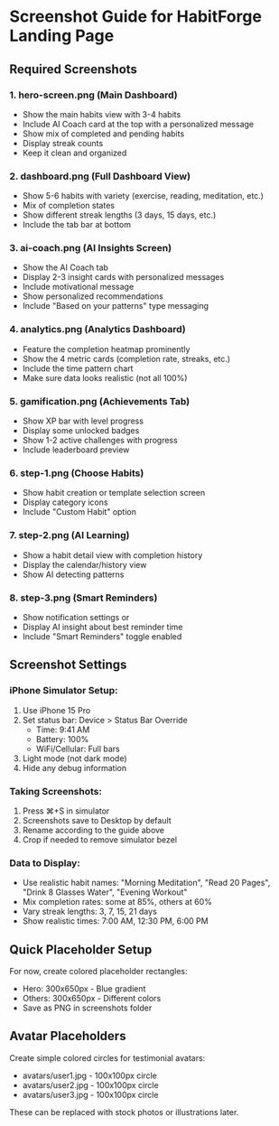 # Screenshot Guide for HabitForge Landing Page

## Required Screenshots

### 1. **hero-screen.png** (Main Dashboard)
- Show the main habits view with 3-4 habits
- Include AI Coach card at the top with a personalized message
- Show mix of completed and pending habits
- Display streak counts
- Keep it clean and organized

### 2. **dashboard.png** (Full Dashboard View)  
- Show 5-6 habits with variety (exercise, reading, meditation, etc.)
- Mix of completion states
- Show different streak lengths (3 days, 15 days, etc.)
- Include the tab bar at bottom

### 3. **ai-coach.png** (AI Insights Screen)
- Show the AI Coach tab
- Display 2-3 insight cards with personalized messages
- Include motivational message
- Show personalized recommendations
- Include "Based on your patterns" type messaging

### 4. **analytics.png** (Analytics Dashboard)
- Feature the completion heatmap prominently
- Show the 4 metric cards (completion rate, streaks, etc.)
- Include the time pattern chart
- Make sure data looks realistic (not all 100%)

### 5. **gamification.png** (Achievements Tab)
- Show XP bar with level progress
- Display some unlocked badges
- Show 1-2 active challenges with progress
- Include leaderboard preview

### 6. **step-1.png** (Choose Habits)
- Show habit creation or template selection screen
- Display category icons
- Include "Custom Habit" option

### 7. **step-2.png** (AI Learning)
- Show a habit detail view with completion history
- Display the calendar/history view
- Show AI detecting patterns

### 8. **step-3.png** (Smart Reminders)
- Show notification settings or
- Display AI insight about best reminder time
- Include "Smart Reminders" toggle enabled

## Screenshot Settings

### iPhone Simulator Setup:
1. Use iPhone 15 Pro
2. Set status bar: Device > Status Bar Override
   - Time: 9:41 AM
   - Battery: 100%
   - WiFi/Cellular: Full bars
3. Light mode (not dark mode)
4. Hide any debug information

### Taking Screenshots:
1. Press ⌘+S in simulator
2. Screenshots save to Desktop by default
3. Rename according to the guide above
4. Crop if needed to remove simulator bezel

### Data to Display:
- Use realistic habit names: "Morning Meditation", "Read 20 Pages", "Drink 8 Glasses Water", "Evening Workout"
- Mix completion rates: some at 85%, others at 60%
- Vary streak lengths: 3, 7, 15, 21 days
- Show realistic times: 7:00 AM, 12:30 PM, 6:00 PM

## Quick Placeholder Setup

For now, create colored placeholder rectangles:
- Hero: 300x650px - Blue gradient
- Others: 300x650px - Different colors
- Save as PNG in screenshots folder

## Avatar Placeholders

Create simple colored circles for testimonial avatars:
- avatars/user1.jpg - 100x100px circle
- avatars/user2.jpg - 100x100px circle  
- avatars/user3.jpg - 100x100px circle

These can be replaced with stock photos or illustrations later.